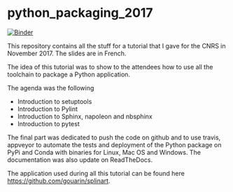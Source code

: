 # python_packaging_2017

[![Binder](https://mybinder.org/badge.svg)](https://mybinder.org/v2/gh/gouarin/python_packaging_2017/master)

This repository contains all the stuff for a tutorial that I gave for the CNRS in November 2017. The slides are in French.

The idea of this tutorial was to show to the attendees how to use all the toolchain to package a Python application.

The agenda was the following

- Introduction to setuptools
- Introduction to Pylint
- Introduction to Sphinx, napoleon and nbsphinx
- Introduction to pytest

The final part was dedicated to push the code on github and to use travis, appveyor to automate the tests and deployment of the Python package on PyPi and Conda with binaries for Linux, Mac OS and Windows. The documentation was also update on ReadTheDocs.

The application used during all this tutorial can be found here https://github.com/gouarin/splinart.
